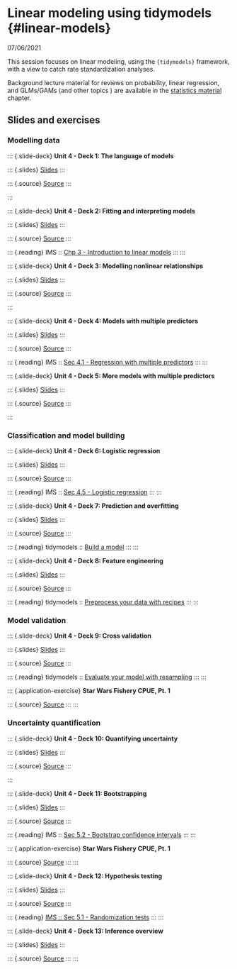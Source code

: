 # Linear modeling using tidymodels {#linear-models}

07/06/2021  

This session focuses on linear modeling, using the `{tidymodels}` framework, with a view to catch rate standardization analyses.  

Background lecture material for reviews on probability, linear regression, and GLMs/GAMs (and other topics ) are available in the [statistics material](#stats-material) chapter.  


## Slides and exercises

### Modelling data

::: {.slide-deck}
**Unit 4 - Deck 1: The language of models**

::: {.slides}
[Slides](https://gavinfay.github.io/fdd-workshops/course-materials/slides/u4-d01-language-of-models/u4-d01-language-of-models.html#1)
:::

::: {.source}
[Source](https://github.com/gavinfay/fdd-workshops/tree/master/course-materials/slides/u4-d01-language-of-models)
:::

<!-- ::: {.video} -->
<!-- [Video](https://youtu.be/MWkkvDopBKc) -->
<!-- ::: -->
:::

::: {.slide-deck}
**Unit 4 - Deck 2: Fitting and interpreting models**

::: {.slides}
[Slides](https://gavinfay.github.io/fdd-workshops/course-materials/slides/u4-d02-fitting-interpreting-models/u4-d02-fitting-interpreting-models.html#1)
:::

::: {.source}
[Source](https://github.com/gavinfay/fdd-workshops/tree/master/course-materials/slides/u4-d02-fitting-interpreting-models)
:::

<!-- ::: {.video} -->
<!-- [Video](https://youtu.be/69U92Q3pwnA) -->
<!-- ::: -->

::: {.reading}
IMS :: [Chp 3 - Introduction to linear models](https://openintro-ims.netlify.app/intro-linear-models.html)
:::
:::

::: {.slide-deck}
**Unit 4 - Deck 3: Modelling nonlinear relationships**

::: {.slides}
[Slides](https://gavinfay.github.io/fdd-workshops/course-materials/slides/u4-d03-modeling-nonlinear-relationships/u4-d03-modeling-nonlinear-relationships.html#1)
:::

::: {.source}
[Source](https://github.com/gavinfay/fdd-workshops/tree/master/course-materials/slides/u4-d03-modeling-nonlinear-relationships)
:::

<!-- ::: {.video} -->
<!-- [Video](https://youtu.be/j4MZ6ZdHnHg) -->
<!-- ::: -->
:::

::: {.slide-deck}
**Unit 4 - Deck 4: Models with multiple predictors**

::: {.slides}
[Slides](https://gavinfay.github.io/fdd-workshops/course-materials/slides/u4-d04-model-multiple-predictors/u4-d04-model-multiple-predictors.html#1)
:::

::: {.source}
[Source](https://github.com/gavinfay/fdd-workshops/tree/master/course-materials/slides/u4-d04-model-multiple-predictors)
:::

<!-- ::: {.video} -->
<!-- [Video](https://youtu.be/mjkNabD4oi4) -->
<!-- ::: -->

::: {.reading}
IMS :: [Sec 4.1 - Regression with multiple predictors](https://openintro-ims.netlify.app/multi-logistic-models.html#regression-multiple-predictors)
:::
:::

::: {.slide-deck}
**Unit 4 - Deck 5: More models with multiple predictors**

::: {.slides}
[Slides](https://gavinfay.github.io/fdd-workshops/course-materials/slides/u4-d05-more-model-multiple-predictors/u4-d05-more-model-multiple-predictors.html#1)
:::

::: {.source}
[Source](https://github.com/gavinfay/fdd-workshops/tree/master/course-materials/slides/u4-d05-more-model-multiple-predictors)
:::

<!-- ::: {.video} -->
<!-- [Video](https://youtu.be/nJAYRnLPb10) -->
<!-- ::: -->
:::

### Classification and model building

::: {.slide-deck}
**Unit 4 - Deck 6: Logistic regression**

::: {.slides}
[Slides](https://gavinfay.github.io/fdd-workshops/course-materials/slides/u4-d06-logistic-reg/u4-d06-logistic-reg.html#1)
:::

::: {.source}
[Source](https://github.com/gavinfay/fdd-workshops/tree/master/course-materials/slides/u4-d06-logistic-reg)
:::

<!-- ::: {.video} -->
<!-- [Video](https://youtu.be/AidXFYSYfJg) -->
<!-- ::: -->

::: {.reading}
IMS :: [Sec 4.5 - Logistic regression](https://openintro-ims.netlify.app/multi-logistic-models.html#logistic-regression)
:::
:::

::: {.slide-deck}
**Unit 4 - Deck 7: Prediction and overfitting**

::: {.slides}
[Slides](https://gavinfay.github.io/fdd-workshops/course-materials/slides/u4-d07-prediction-overfitting/u4-d07-prediction-overfitting.html#1)
:::

::: {.source}
[Source](https://github.com/gavinfay/fdd-workshops/tree/master/course-materials/slides/u4-d07-prediction-overfitting)
:::

<!-- ::: {.video} -->
<!-- [Video](https://youtu.be/Qd4lu_Lmwi0) -->
<!-- ::: -->

::: {.reading}
tidymodels :: [Build a model](https://www.tidymodels.org/start/models/)
:::
:::

::: {.slide-deck}
**Unit 4 - Deck 8: Feature engineering**

::: {.slides}
[Slides](https://gavinfay.github.io/fdd-workshops/course-materials/slides/u4-d08-feature-engineering/u4-d08-feature-engineering.html#1)
:::

::: {.source}
[Source](https://github.com/gavinfay/fdd-workshops/tree/master/course-materials/slides/u4-d08-feature-engineering)
:::

<!-- ::: {.video} -->
<!-- [Video](https://youtu.be/wZt9ab4jBZ4) -->
<!-- ::: -->

::: {.reading}
tidymodels :: [Preprocess your data with recipes](https://www.tidymodels.org/start/recipes/)
:::
:::

### Model validation

::: {.slide-deck}
**Unit 4 - Deck 9: Cross validation**

::: {.slides}
[Slides](https://gavinfay.github.io/fdd-workshops/course-materials/slides/u4-d09-cross-validation/u4-d09-cross-validation.html#1)
:::

::: {.source}
[Source](https://github.com/gavinfay/fdd-workshops/tree/master/course-materials/slides/u4-d09-cross-validation)
:::

<!-- ::: {.video} -->
<!-- [Video](https://youtu.be/L1KfIISmUT4) -->
<!-- ::: -->

::: {.reading}
tidymodels :: [Evaluate your model with resampling](https://www.tidymodels.org/start/resampling/)
:::
:::

::: {.application-exercise}
**Star Wars Fishery CPUE, Pt. 1**

::: {.source}
[Source](https://github.com/gavinfay/fdd-workshops/tree/master/course-materials/application-exercises/ae-03-fdd-linearmodeling/fdd-cpue-model.Rmd)
:::
:::


### Uncertainty quantification

::: {.slide-deck}
**Unit 4 - Deck 10: Quantifying uncertainty**

::: {.slides}
[Slides](https://gavinfay.github.io/fdd-workshops/course-materials/slides/u4-d10-quantify-uncertainty/u4-d10-quantify-uncertainty.html#1)
:::

::: {.source}
[Source](https://github.com/gavinfay/fdd-workshops/tree/master/course-materials/slides/u4-d10-quantify-uncertainty)
:::

<!-- ::: {.video} -->
<!-- [Video](https://youtu.be/LYpKrtZmQtI) -->
<!-- ::: -->
:::

::: {.slide-deck}
**Unit 4 - Deck 11: Bootstrapping**

::: {.slides}
[Slides](https://gavinfay.github.io/fdd-workshops/course-materials/slides/u4-d11-bootstrap/u4-d11-bootstrap.html#1)
:::

::: {.source}
[Source](https://github.com/gavinfay/fdd-workshops/tree/master/course-materials/slides/u4-d11-bootstrap)
:::

<!-- ::: {.video} -->
<!-- [Video](https://youtu.be/bdqpI3iVOso) -->
<!-- ::: -->

::: {.reading}
IMS :: [Sec 5.2 - Bootstrap confidence intervals](https://openintro-ims.netlify.app/intro-stat-inference.html#boot-ci)
:::
:::

::: {.application-exercise}
**Star Wars Fishery CPUE, Pt. 1**

::: {.source}
[Source](https://github.com/gavinfay/fdd-workshops/tree/master/course-materials/application-exercises/ae-03-fdd-linearmodeling/fdd-cpue-model.Rmd)
:::
:::


::: {.slide-deck}
**Unit 4 - Deck 12: Hypothesis testing**

::: {.slides}
[Slides](https://gavinfay.github.io/fdd-workshops/course-materials/slides/u4-d12-hypothesis-testing/u4-d12-hypothesis-testing.html#1)
:::

::: {.source}
[Source](https://github.com/gavinfay/fdd-workshops/tree/master/course-materials/slides/u4-d12-hypothesis-testing)
:::

::: {.reading}
[IMS :: Sec 5.1 - Randomization tests](https://openintro-ims.netlify.app/intro-stat-inference.html#inf-rand)
:::
:::

::: {.slide-deck}
**Unit 4 - Deck 13: Inference overview**

::: {.slides}
[Slides](https://gavinfay.github.io/fdd-workshops/course-materials/slides/u4-d13-inference-overview/u4-d13-inference-overview.html#1)
:::

::: {.source}
[Source](https://github.com/gavinfay/fdd-workshops/tree/master/course-materials/slides/u4-d13-inference-overview)
:::
:::

<!-- ## Labs -->

<!-- ::: {.lab} -->
<!-- **Lab 10: Grading the professor, Pt. 1** -->

<!-- Fitting and interpreting simple linear regression models -->

<!-- ::: {.instructions} -->
<!-- [Instructions](https://gavinfay.github.io/fdd-workshops/course-materials/lab-instructions/lab-10/lab-10-slr-course-evals.html) -->
<!-- ::: -->

<!-- ::: {.source} -->
<!-- [Source](https://github.com/gavinfay/fdd-workshops/tree/master/course-materials/lab-instructions/lab-10) -->
<!-- ::: -->

<!-- ::: {.starter} -->
<!-- [Starter](https://github.com/gavinfay/fdd-workshops/tree/master/course-materials/starters/lab/lab-10-slr-course-evals) -->
<!-- ::: -->
<!-- ::: -->

<!-- ::: {.lab} -->
<!-- **Lab 11: Grading the professor, Pt. 2** -->

<!-- Fitting and interpreting multiple linear regression models -->

<!-- ::: {.instructions} -->
<!-- [Instructions](https://gavinfay.github.io/fdd-workshops/course-materials/lab-instructions/lab-11/lab-11-mlr-course-evals.html) -->
<!-- ::: -->

<!-- ::: {.source} -->
<!-- [Source](https://github.com/gavinfay/fdd-workshops/tree/master/course-materials/lab-instructions/lab-11) -->
<!-- ::: -->

<!-- ::: {.starter} -->
<!-- [Starter](https://github.com/gavinfay/fdd-workshops/tree/master/course-materials/starters/lab/lab-11-mlr-course-evals) -->
<!-- ::: -->
<!-- ::: -->

<!-- ::: {.lab} -->
<!-- **Lab 12: Smoking while pregnant** -->

<!-- Constructing confidence intervals, conducting hypothesis tests, and interpreting results in context of the data -->

<!-- ::: {.instructions} -->
<!-- [Instructions](https://gavinfay.github.io/fdd-workshops/course-materials/lab-instructions/lab-12/lab-12-inference-smoking.html) -->
<!-- ::: -->

<!-- ::: {.source} -->
<!-- [Source](https://github.com/gavinfay/fdd-workshops/tree/master/course-materials/lab-instructions/lab-12) -->
<!-- ::: -->

<!-- ::: {.starter} -->
<!-- [Starter](https://github.com/gavinfay/fdd-workshops/tree/master/course-materials/starters/lab/lab-12-inference-smoking) -->
<!-- ::: -->
<!-- ::: -->

<!-- ## Homework assignments -->

<!-- ::: {.homework} -->
<!-- **HW 7: Bike rentals in DC** -->

<!-- Exploratory data analysis and fitting and interpreting models -->

<!-- ::: {.instructions} -->
<!-- [Instructions](https://gavinfay.github.io/fdd-workshops/course-materials/hw-instructions/hw-07/hw-07-bike-rentals-dc.html) -->
<!-- ::: -->

<!-- ::: {.source} -->
<!-- [Source](https://github.com/gavinfay/fdd-workshops/tree/master/course-materials/hw-instructions/hw-07) -->
<!-- ::: -->

<!-- ::: {.starter} -->
<!-- [Starter](https://github.com/gavinfay/fdd-workshops/tree/master/course-materials/starters/hw/hw-07-bike-rentals-dc) -->
<!-- ::: -->
<!-- ::: -->

<!-- ::: {.homework} -->
<!-- **HW 8: Exploring the GSS** -->

<!-- Fitting and interpreting models -->

<!-- ::: {.instructions} -->
<!-- [Instructions](https://gavinfay.github.io/fdd-workshops/course-materials/hw-instructions/hw-08/hw-08-exploring-gss.html) -->
<!-- ::: -->

<!-- ::: {.source} -->
<!-- [Source](https://github.com/gavinfay/fdd-workshops/tree/master/course-materials/hw-instructions/hw-08) -->
<!-- ::: -->

<!-- ::: {.starter} -->
<!-- [Starter](https://github.com/gavinfay/fdd-workshops/tree/master/course-materials/starters/hw/hw-08-exploring-gss) -->
<!-- ::: -->
<!-- ::: -->

<!-- ::: {.homework} -->
<!-- **HW 9: Modelling the GSS** -->

<!-- Model validation and inference -->

<!-- ::: {.instructions} -->
<!-- [Instructions](https://gavinfay.github.io/fdd-workshops/course-materials/hw-instructions/hw-09/hw-09-modeling-gss.html) -->
<!-- ::: -->

<!-- ::: {.source} -->
<!-- [Source](https://github.com/gavinfay/fdd-workshops/tree/master/course-materials/hw-instructions/hw-09) -->
<!-- ::: -->

<!-- ::: {.starter} -->
<!-- [Starter](https://github.com/gavinfay/fdd-workshops/tree/master/course-materials/starters/hw/hw-09-modeling-gss) -->
<!-- ::: -->
<!-- ::: -->
